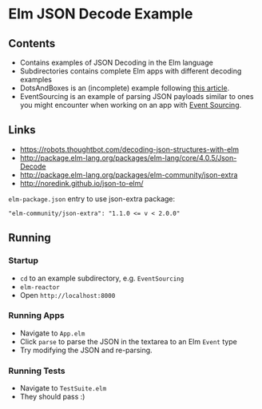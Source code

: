 # Elm JSON Decode Example

## Contents

* Contains examples of JSON Decoding in the Elm language
* Subdirectories contains complete Elm apps with different decoding examples
* DotsAndBoxes is an (incomplete) example following
  [this article](https://robots.thoughtbot.com/decoding-json-structures-with-elm).
* EventSourcing is an example of parsing JSON payloads similar to ones
  you might encounter when working on an app
  with [Event Sourcing](http://martinfowler.com/eaaDev/EventSourcing.html).

## Links

* https://robots.thoughtbot.com/decoding-json-structures-with-elm
* http://package.elm-lang.org/packages/elm-lang/core/4.0.5/Json-Decode
* http://package.elm-lang.org/packages/elm-community/json-extra
* http://noredink.github.io/json-to-elm/

`elm-package.json` entry to use json-extra package:

`"elm-community/json-extra": "1.1.0 <= v < 2.0.0"`

## Running

### Startup

* `cd` to an example subdirectory, e.g. `EventSourcing`
* `elm-reactor`
* Open `http://localhost:8000`

### Running Apps

* Navigate to `App.elm`
* Click `parse` to parse the JSON in the textarea to an Elm `Event` type
* Try modifying the JSON and re-parsing.

### Running Tests

* Navigate to `TestSuite.elm`
* They should pass :)
